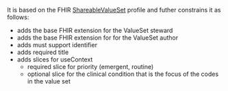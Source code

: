 It is based on the FHIR [ShareableValueSet]({{site.data.fhir.path}}shareablevalueset.html) profile and futher constrains it as follows:
* adds the base FHIR extension for the ValueSet steward
* adds the base FHIR extension for for the ValueSet author
* adds must support identifier
* adds required title
* adds slices for useContext
	* required slice for priority (emergent, routine)
	* optional slice for the clinical condition that is the focus of the codes in the value set